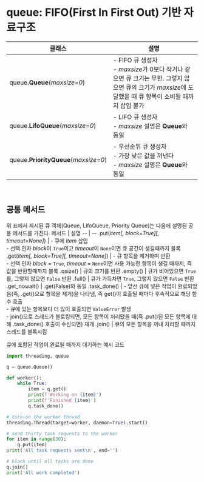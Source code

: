 # queue: FIFO(First In First Out) 기반 자료구조
클래스 | 설명
-- | --
queue.**Queue**(*maxsize=0*) | - FIFO 큐 생성자<br> - *maxsize*가 0보다 작거나 같으면 큐 크기는 무한. 그렇지 않으면 큐의 크기가 *maxsize*에 도달했을 때 큐 항목이 소비될 때까지 삽입 불가
queue.**LifoQueue**(*maxsize=0*) | - LIFO 큐 생성자<br>- *maxsize* 설명은 **Queue**와 동일
queue.**PriorityQueue**(*maxsize=0*) | - 우선순위 큐 생성자<br>- 가장 낮은 값을 꺼낸다<br>- *maxsize* 설명은 **Queue**와 동일

<br>

## 공통 메서드
<p>

위 표에서 제시된 큐 객체(Queue, LifoQueue, Priority Queue)는 다음에 설명된 공용 메서드를 가진다.
메서드 | 설명
-- | --
.put(*item[, block=True][, timeout=None]*) | - 큐에 *item* 삽입<br>- 선택 인자 *block*이 `True`이고 *timeout*이 `None`이면 큐 공간이 생길때까지 블록
.get(*item[, block=True][, timeout=None]*) | - 큐 항목을 제거하며 반환<br>- 선택 인자 *block* = `True`, *timeout* = `None`이면 사용 가능한 항목이 생길 때까지, 즉 값을 반환할때까지 블록
.qsize() | 큐의 크기를 반환
.empty() | 큐가 비어있으면 `True`를, 그렇지 않으면 `False` 반환
.full() | 큐가 가득차면 `True`, 그렇지 않으면 `False` 반환
.get_nowait() | .get(False)와 동일
.task_done() | - 앞선 큐에 넣은 작업이 완료되었음(즉, .get()으로 항목을 제거)을 나타냄, 즉 get()이 호출될 때마다 후속적으로 해당 함수 호출<br>- 큐에 있는 항목보다 더 많이 호출되면 `ValueError` 발생<br>- join()으로 스레드가 블로킹되면, 모든 항목이 처리됐을 때(즉 .put()된 모든 항목에 대해 .task_done() 호출이 수신되면) 재개
.join() | 큐의 모든 항목을 꺼내 처리할 때까지 스레드를 블록시킴
</p>
<p>

큐에 포함된 작업이 완료될 때까지 대기하는 예시 코드
```python
import threading, queue

q = queue.Queue()

def worker():
    while True:
        item = q.get()
        print(f'Working on {item}')
        print(f'Finished {item}')
        q.task_done()

# turn-on the worker thread
threading.Thread(target=worker, daemon=True).start()

# send thirty task requests to the worker
for item in range(30):
    q.put(item)
print('All task requests sent\n', end='')

# block until all tasks are done
q.join()
print('All work completed')
```
</p>